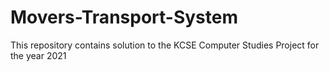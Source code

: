 # Movers-Transport-System
This repository contains solution to the KCSE Computer Studies Project for the year 2021
